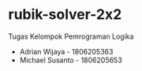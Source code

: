 # rubik-solver-2x2
Tugas Kelompok Pemrograman Logika
* Adrian Wijaya - 1806205363
* Michael Susanto - 1806205653